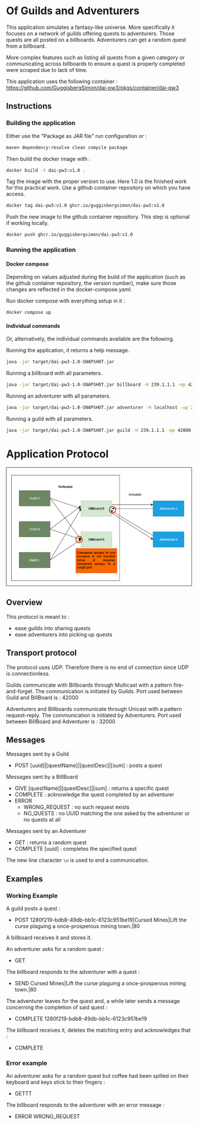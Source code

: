 # Of Guilds and Adventurers

This application simulates a fantasy-like universe.
More specifically it focuses on a network of guilds offering quests to
adventurers.
Those quests are all posted on a billboards.
Adventurers can get a random quest from a billboard.

More complex features such as listing all quests from a given category
or communicating across billboards to ensure a quest is properly
completed were scraped due to lack of time.

This application uses the following
container : https://github.com/GuggisbergSimon/dai-pw3/pkgs/container/dai-pw3

## Instructions

### Building the application

Either use the "Package as JAR file" run configuration or :

```bash
maven dependency:resolve clean compile package
```

Then build the docker image with :

```bash
docker build -t dai-pw3:v1.0 .
```

Tag the image with the proper version to use.
Here 1.0 is the finished work for this practical work.
Use a github container repository on which you have access.

```bash
docker tag dai-pw3:v1.0 ghcr.io/guggisbergsimon/dai-pw3:v1.0
```

Push the new image to the github container repository.
This step is optional if working locally.

```bash
docker push ghcr.io/guggisbergsimon/dai-pw3:v1.0
```

### Running the application

#### Docker compose

Depending on values adjusted during the build of the application (such
as the github container repository, the version number),
make sure those changes are reflected in the docker-compose.yaml.

Run docker compose with everything setup in it :

```bash
docker compose up
```

#### Individual commands

Or, alternatively, the individual commands available are the
following.

Running the application, it returns a help message.

```bash
java -jar target/dai-pw3-1.0-SNAPSHOT.jar
```

Running a billboard with all parameters.

```bash
java -jar target/dai-pw3-1.0-SNAPSHOT.jar billboard -H 239.1.1.1 -mp 42000 -up 32000 -i eth0
```

Running an adventurer with all parameters.

```bash
java -jar target/dai-pw3-1.0-SNAPSHOT.jar adventurer -H localhost -up 32000
```

Running a guild with all parameters.

```bash
java -jar target/dai-pw3-1.0-SNAPSHOT.jar guild -H 239.1.1.1 -mp 42000 -i eth0
```

# Application Protocol

![udp-dai-pw3.drawio.png](doc%2Fudp-dai-pw3.drawio.png)

## Overview

This protocol is meant to :

- ease guilds into sharing quests
- ease adventurers into picking up quests

## Transport protocol

The protocol uses UDP. Therefore there is no end of connection since
UDP is connectionless.

Guilds communicate with Billboards through Multicast with a pattern
fire-and-forget.
The communication is initiated by Guilds.
Port used between Guild and BillBoard is : 42000

Adventurers and Billboards communicate through Unicast with a pattern
request-reply.
The communication is initiated by Adventurers.
Port used between BillBoard and Adventurer is : 32000

## Messages

Messages sent by a Guild

- POST [uuid]|[questName]|[questDesc]|[sum] : posts a quest

Messages sent by a BillBoard

- GIVE [questName]|[questDesc]|[sum] : returns a specific quest
- COMPLETE : acknowledge the quest completed by an adventurer
- ERROR
    - WRONG_REQUEST : no such request exists
    - NO_QUESTS : no UUID matching the one asked by the adventurer or
      no
      quests at all

Messages sent by an Adventurer

- GET : returns a random quest
- COMPLETE [uuid] : completes the specified quest

The new line character `\n` is used to end a communication.

## Examples

### Working Example

A guild posts a quest :

- POST 1280f219-bdb8-49db-bb1c-6123c951be19|Cursed Mines|Lift the
  curse plaguing a once-prosperous mining town.|80

A billboard receives it and stores it.

An adventurer asks for a random quest :

- GET

The billboard responds to the adventurer with a quest :

- SEND Cursed Mines|Lift the curse plaguing a once-prosperous mining
  town.|80

The adventurer leaves for the quest and, a while later sends a message
concerning the completion of said quest :

- COMPLETE 1280f219-bdb8-49db-bb1c-6123c951be19

The billboard receives it, deletes the matching entry and acknowledges
that :

- COMPLETE

### Error example

An adventurer asks for a random quest but coffee had been spilled on
their keyboard and keys stick to their fingers :

- GETTT

The billboard responds to the adventurer with an error message :

- ERROR WRONG_REQUEST

